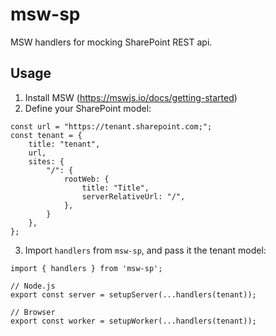 # msw-sp

MSW handlers for mocking SharePoint REST api.

## Usage

1. Install MSW (https://mswjs.io/docs/getting-started)
2. Define your SharePoint model:

```
const url = "https://tenant.sharepoint.com;";
const tenant = {
    title: "tenant",
    url,
    sites: {
        "/": {
            rootWeb: {
                title: "Title",
                serverRelativeUrl: "/",
            },
        }
    },
};
```

3. Import `handlers` from `msw-sp`, and pass it the tenant model:

```
import { handlers } from 'msw-sp';

// Node.js
export const server = setupServer(...handlers(tenant));

// Browser
export const worker = setupWorker(...handlers(tenant));
```
